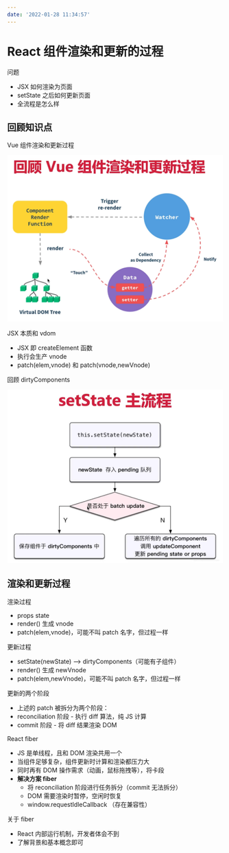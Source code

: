 ```yaml
---
date: '2022-01-28 11:34:57'
---
```


# React 组件渲染和更新的过程

问题

- JSX 如何渲染为页面
- setState 之后如何更新页面
- 全流程是怎么样

## 回顾知识点

Vue 组件渲染和更新过程

![vue](./images/vue-20220128113837.png)

JSX 本质和 vdom

- JSX 即 createElement 函数
- 执行会生产 vnode
- patch(elem,vnode) 和 patch(vnode,newVnode)

回顾 dirtyComponents

![react](./images/react-20220128104511.png)

## 渲染和更新过程

渲染过程

- props state
- render() 生成 vnode
- patch(elem,vnode)，可能不叫 patch 名字，但过程一样

更新过程

- setState(newState) --> dirtyComponents（可能有子组件）
- render() 生成 newVnode
- patch(elem,newVnode)，可能不叫 patch 名字，但过程一样

更新的两个阶段

- 上述的 patch 被拆分为两个阶段：
- reconciliation 阶段 - 执行 diff 算法，纯 JS 计算
- commit 阶段 - 将 diff 结果渲染 DOM

React fiber

- JS 是单线程，且和 DOM 渲染共用一个
- 当组件足够复杂，组件更新时计算和渲染都压力大
- 同时再有 DOM 操作需求（动画，鼠标拖拽等），将卡段
- **解决方案 fiber**
  - 将 reconciliation 阶段进行任务拆分（commit 无法拆分）
  - DOM 需要渲染时暂停，空闲时恢复
  - window.requestIdleCallback （存在兼容性）

关于 fiber

- React 内部运行机制，开发者体会不到
- 了解背景和基本概念即可
